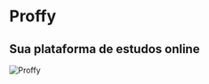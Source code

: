 Proffy
==================
  
Sua plataforma de estudos online
------------------

![Proffy](https://www.loom.com/share/3799c67ce5874e14957d69caeb774f78)
